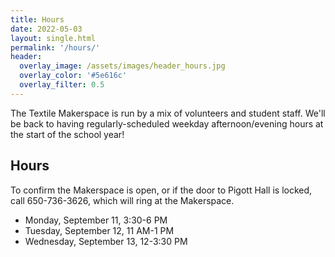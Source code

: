 ```yaml
---
title: Hours
date: 2022-05-03
layout: single.html
permalink: '/hours/'
header:
  overlay_image: /assets/images/header_hours.jpg
  overlay_color: '#5e616c'
  overlay_filter: 0.5
---
```


The Textile Makerspace is run by a mix of volunteers and student staff. We'll be back to having regularly-scheduled weekday afternoon/evening hours at the start of the school year!

## Hours

To confirm the Makerspace is open, or if the door to Pigott Hall is locked, call 650-736-3626, which will ring at the Makerspace.

- Monday, September 11, 3:30-6 PM
- Tuesday, September 12, 11 AM-1 PM
- Wednesday, September 13, 12-3:30 PM
